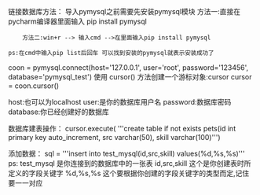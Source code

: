    
链接数据库方法：
   导入pymysql之前需要先安装pymysql模块
   		方法一:直接在pycharm编译器里面输入	pip install pymysql
   		
   		方法二:win+r --> 输入cmd -->在里面输入pip install pymysql
   		
   	ps:在cmd中输入pip list后回车 可以找到安装的pymysql就表示安装成功了

coon = pymysql.connect(host='127.0.0.1', user='root', password='123456', database='pymysql_test')
使用 cursor() 方法创建一个游标对象:cursor
cursor = coon.cursor()

host:也可以为localhost
user:是你的数据库用户名
password:数据库密码
database:你已经创建好的数据库

数据库建表操作：
cursor.execute(
'''create table if not exists pets(id int primary key  auto_increment,
   src varchar(50),
   skill varchar(100)''')

添加数据：
sql = '''insert into test_mysql(id,src,skill) values(%d,%s,%s)'''
	ps: test_mysql 是你连接到的数据库中的一张表
		id,src,skill 这个是你创建表时所定义的字段关键字
		%d,%s,%s 这个要根据你创建的字段关键字的类型而定,记住要一一对应


